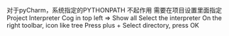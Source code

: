 对于pyCharm，系统指定的PYTHONPATH 不起作用
需要在项目设置里面指定
Project Interpreter
Cog in top left => Show all
Select the interpreter
On the right toolbar, icon like tree
Press plus +
Select directory, press OK

